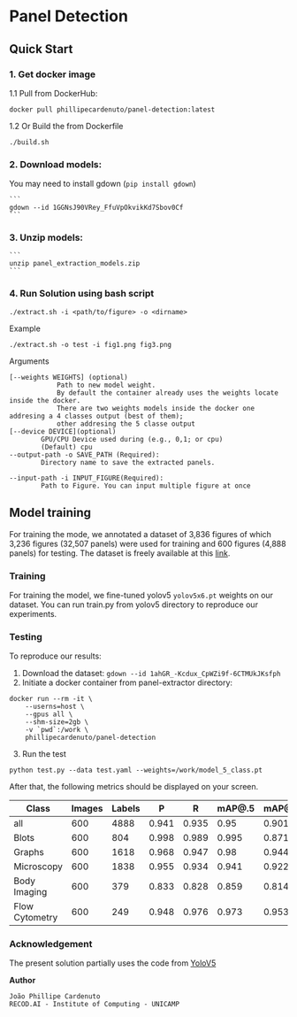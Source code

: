# Panel Detection
## Quick Start

### 1. Get docker image

1.1 Pull from DockerHub:

   ```
   docker pull phillipecardenuto/panel-detection:latest
   ```

1.2 Or Build the from Dockerfile
   ```
   ./build.sh
   ```

### 2. Download models:
You may need to install gdown (`pip install gdown`)

	```
	gdown --id 1GGNsJ90VRey_FfuVpOkvikKd7Sbov0Cf
	```
### 3. Unzip models:
	```
	unzip panel_extraction_models.zip
	```


### 4. Run Solution using bash script

```
./extract.sh -i <path/to/figure> -o <dirname>
```

Example

```
./extract.sh -o test -i fig1.png fig3.png
```

Arguments

```
[--weights WEIGHTS] (optional)
			Path to new model weight.
			By default the container already uses the weights locate inside the docker.
			There are two weights models inside the docker one addresing a 4 classes output (best of them);
			other addresing the 5 classe output
[--device DEVICE](optional)
		GPU/CPU Device used during (e.g., 0,1; or cpu)
		(Default) cpu
--output-path -o SAVE_PATH (Required):
		Directory name to save the extracted panels.

--input-path -i INPUT_FIGURE(Required):
		Path to Figure. You can input multiple figure at once 
```



## Model training
For training the mode, we annotated a dataset of 3,836 figures of which 3,236 figures (32,507 panels) were used for training and  600 figures (4,888 panels) for testing.
The dataset is freely available at this [link](https://drive.google.com/file/d/1ahGR_-Kcdux_CpWZi9f-6CTMUkJKsfph/view?usp=sharing).

### Training
For training the model, we fine-tuned yolov5 `yolov5x6.pt` weights on our dataset.
You can run train.py from yolov5 directory to reproduce our experiments.

### Testing
To reproduce our results:
1. Download the dataset:
`gdown --id 1ahGR_-Kcdux_CpWZi9f-6CTMUkJKsfph`
2. Initiate a docker container from panel-extractor directory:
```
docker run --rm -it \
    --userns=host \
    --gpus all \
    --shm-size=2gb \
    -v `pwd`:/work \
    phillipecardenuto/panel-detection
```

3. Run the test
```
python test.py --data test.yaml --weights=/work/model_5_class.pt
```
After that, the following metrics should be displayed on your screen.

| Class            | Images | Labels |     P   |     R   | mAP@.5  | mAP@.5:.95: |
|------------------|--------|--------|---------|---------|---------|-------------|
| all              |   600  |  4888  |  0.941  |  0.935  |  0.95   |    0.901    |
| Blots            |   600  |   804  |  0.998  |  0.989  |  0.995  |    0.871    |
| Graphs           |   600  |  1618  |  0.968  |  0.947  |  0.98   |    0.944    |
| Microscopy       |   600  |  1838  |  0.955  |  0.934  |  0.941  |    0.922    |
| Body Imaging     |   600  |   379  |  0.833  |  0.828  |  0.859  |    0.814    |
| Flow Cytometry   |   600  |   249  |  0.948  |  0.976  |  0.973  |    0.953    |

### Acknowledgement
The present solution partially uses the code from [YoloV5](https://github.com/ultralytics/yolov5)


**Author**

```
João Phillipe Cardenuto
RECOD.AI - Institute of Computing - UNICAMP
```